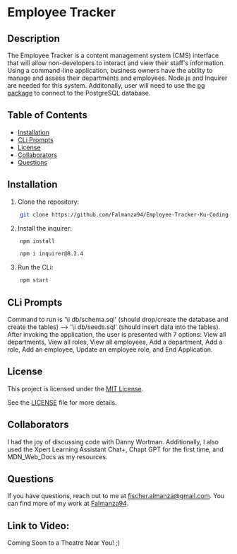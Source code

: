 # Employee Tracker

## Description
The Employee Tracker is a content management system (CMS) interface that will allow non-developers to interact and view their staff's information. Using a command-line application, business owners have the ability to manage and assess their departments and employees. Node.js and Inquirer are needed for this system. Additonally, user will need to use the [pg package](https://www.npmjs.com/package/pg) to connect to the PostgreSQL database.

## Table of Contents
* [Installation](#installation)
* [CLi Prompts](#cli-prompts)
* [License](#license)
* [Collaborators](#collaborators)
* [Questions](#questions)


## Installation
1. Clone the repository:
```bash
    git clone https://github.com/Falmanza94/Employee-Tracker-Ku-Coding-Bootcamp-2025.git
```
2. Install the inquirer:
```bash
    npm install
```
``` bash
    npm i inquirer@8.2.4
```
3. Run the CLi:
```bash
    npm start
```

## CLi Prompts
Command to run is '\i db/schema.sql' (should drop/create the database and create the tables) --> '\i db/seeds.sql' (should insert data into the tables). After invoking the application, the user is presented with 7 options: View all departments, View all roles, View all employees, Add a department, Add a role, Add an employee, Update an employee role, and End Application.

## License
This project is licensed under the [MIT License](https://opensource.org/licenses/MIT).

See the [LICENSE](LICENSE) file for more details.

## Collaborators
I had the joy of discussing code with Danny Wortman. Additionally, I also used the Xpert Learning Assistant Chat+, Chapt GPT for the first time, and MDN_Web_Docs as my resources.
## Questions
If you have questions, reach out to me at [fischer.almanza@gmail.com](mailto:fischer.almanza@gmail.com). You can find more of my work at [Falmanza94](https://github.com/Falmanza94).
## Link to Video:
Coming Soon to a Theatre Near You! ;)